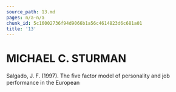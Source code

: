 ```yaml
---
source_path: 13.md
pages: n/a-n/a
chunk_id: 5c16002736f94d9066b1a56c4614823d6c681a01
title: '13'
---
```

# MICHAEL C. STURMAN

Salgado, J. F. (1997). The ﬁve factor model of personality and job performance in the European
